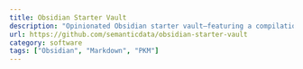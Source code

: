 ```yaml
---
title: Obsidian Starter Vault
description: "Opinionated Obsidian starter vault—featuring a compilation of extensions and settings to help you learn and start exploring Obsidian as a note-taking and personal knowledge management tool."
url: https://github.com/semanticdata/obsidian-starter-vault
category: software
tags: ["Obsidian", "Markdown", "PKM"]
---
```

